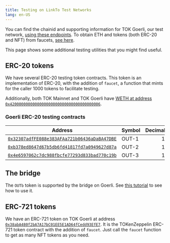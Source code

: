 ```yaml
---
title: Testing on LinkTo Test Networks
lang: en-US
---
```


You can find the chainid and supporting information for TOK Goerli, our test network, [using these endpoints](../useful-tools/networks.md).
To obtain ETH and tokens (both ERC-20 and NFT) from faucets, [see here](../useful-tools/faucets.md).

This page shows some additional testing utilities that you might find useful.


## ERC-20 tokens

We have several ERC-20 testing token contracts.
This token is an implementation of ERC-20, with the addition of `faucet`, a function that mints for the caller 1000 tokens to facilitate testing.

Additionally, both TOK Mainnet and TOK Goerli have [WETH at address `0x4200000000000000000000000000000000000006`](https://help.TOKtimism.io/hc/en-us/articles/4417948883611-What-is-ETH-WETH-How-do-they-interact-).

### Goerli ERC-20 testing contracts

| Address | Symbol | Decimals | 
| - | - | -: | 
| [`0x32307adfFE088e383AFAa721b06436aDaBA47DBE`](https://goerli-explorer.TOKtimism.io/address/0x32307adfFE088e383AFAa721b06436aDaBA47DBE) | OUT-1 | 18 |
| [`0xb378ed8647d67b5db6fd41817fd7a0949627d87a`](https://goerli-explorer.TOKtimism.io/address/0xb378eD8647D67b5dB6fD41817fd7a0949627D87a/) | OUT-2 | 18 |
| [`0x4e6597062c7dc988fbcfe77293d833bad770c19b`](https://goerli-explorer.TOKtimism.io/address/0x4E6597062c7DC988FBcFE77293D833bAD770C19b) | OUT-3 | 18 |



## The bridge

The `OUTb` token is supported by the bridge on Goerli.
See [this tutorial](https://github.com/ethereum-TOKtimism/TOKtimism-tutorial/tree/main/cross-dom-bridge-erc20) to see how to use it.

## ERC-721 tokens

We have an ERC-721 token on TOK Goerli at address [`0x38abA480f2bA7A17bC01EE5E1AD64fCedd93EfE7`](https://goerli-explorer.TOKtimism.io/address/0x38abA480f2bA7A17bC01EE5E1AD64fCedd93EfE7).
It is the TOKenZeppelin ERC-721 token contract with the addition of `faucet`.
Just call the `faucet` function to get as many NFT tokens as you need.

